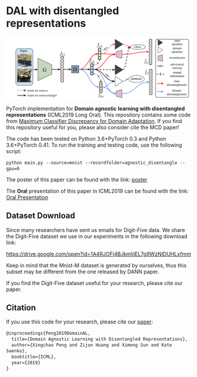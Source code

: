 # DAL with disentangled representations
<img src='img/overview.png'>

PyTorch implementation for **Domain agnostic learning with disentangled representations** (ICML2019 Long Oral). This repository contains some code from [Maximum Classifier Discrepancy for Domain Adaptation](https://github.com/mil-tokyo/MCD_DA). If you find this repository useful for you, please also consider cite the MCD paper!

The code has been tested on Python 3.6+PyTorch 0.3 and Python 3.6+PyTorch 0.41. To run the training and testing code, use the following script:

```
python main.py --source=mnist --recordfolder=agnostic_disentangle --gpu=0
```

The poster of this paper can be found with the link: [poster](https://cs-people.bu.edu/xpeng/pdfs/DAL_ICML2019_Poster.pdf)

The **Oral** presentation of this paper in ICML2019 can be found with the link: [Oral Presentation](https://slideslive.com/38917425/transfer-and-multitask-learning)

## Dataset Download
Since many researchers have sent us emails for Digit-Five data. We share the Digit-Five dataset we use in our experiments in the following download link:

https://drive.google.com/open?id=1A4RJOFj4BJkmliiEL7g9WzNIDUHLxfmm

Keep in mind that the Mnist-M dataset is generated by ourselves, thus this subset may be different from the one released by DANN paper.

If you find the Digit-Five dataset useful for your research, please cite our paper.


## Citation
If you use this code for your research, please cite our [paper](http://proceedings.mlr.press/v97/peng19b/peng19b.pdf):

```
@inproceedings{Peng2019DomainAL,
  title={Domain Agnostic Learning with Disentangled Representations},
  author={Xingchao Peng and Zijun Huang and Ximeng Sun and Kate Saenko},
  booktitle={ICML},
  year={2019}
}
```

